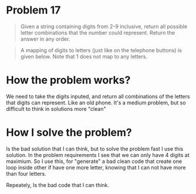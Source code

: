 # Problem 17
> Given a string containing digits from 2-9 inclusive, return all possible letter combinations that the number could represent. Return the answer in any order.

> A mapping of digits to letters (just like on the telephone buttons) is given below. Note that 1 does not map to any letters.

# How the problem works?

We need to take the digits inputed, and return all combinations of the letters that digits can represent. Like an old phone. It's a medium problem, but so difficult to think in solutions more "clean"

# How I solve the problem?

Is the bad solution that I can think, but to solve the problem fast I use this solution. In the problem requirements I see that we can only have 4 digits at maximium. So I use this, for "generate" a bad clean code that create one loop inside other if have one more letter, knowing that I can not have more than four letters.

Repeately, Is the bad code that I can think.
